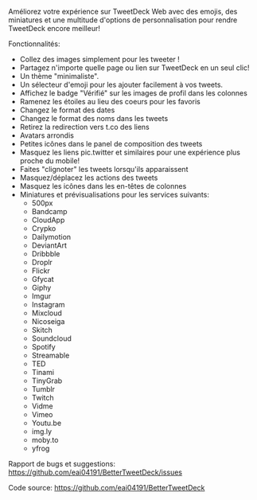 Améliorez votre expérience sur TweetDeck Web avec des emojis, des miniatures et une multitude d'options de personnalisation pour rendre TweetDeck encore meilleur!

Fonctionnalités:
- Collez des images simplement pour les tweeter !
- Partagez n'importe quelle page ou lien sur TweetDeck en un seul clic!
- Un thème "minimaliste".
- Un sélecteur d'emoji pour les ajouter facilement à vos tweets.
- Affichez le badge "Vérifié" sur les images de profil dans les colonnes
- Ramenez les étoiles au lieu des coeurs pour les favoris
- Changez le format des dates
- Changez le format des noms dans les tweets
- Retirez la redirection vers t.co des liens
- Avatars arrondis
- Petites icônes dans le panel de composition des tweets
- Masquez les liens pic.twitter et similaires pour une expérience plus proche du mobile!
- Faites "clignoter" les tweets lorsqu'ils apparaissent
- Masquez/déplacez les actions des tweets
- Masquez les icônes dans les en-têtes de colonnes
- Miniatures et prévisualisations pour les services suivants:
  - 500px
  - Bandcamp
  - CloudApp
  - Crypko
  - Dailymotion
  - DeviantArt
  - Dribbble
  - Droplr
  - Flickr
  - Gfycat
  - Giphy
  - Imgur
  - Instagram
  - Mixcloud
  - Nicoseiga
  - Skitch
  - Soundcloud
  - Spotify
  - Streamable
  - TED
  - Tinami
  - TinyGrab
  - Tumblr
  - Twitch
  - Vidme
  - Vimeo
  - Youtu.be
  - img.ly
  - moby.to
  - yfrog

Rapport de bugs et suggestions:
https://github.com/eai04191/BetterTweetDeck/issues

Code source:
https://github.com/eai04191/BetterTweetDeck
